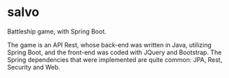 # salvo
Battleship game, with Spring Boot.

The game is an API Rest, whose back-end was written in Java, utilizing Spring Boot, and the front-end was coded with JQuery and Bootstrap. The Spring dependencies that were implemented are quite common: JPA, Rest, Security and Web. 
